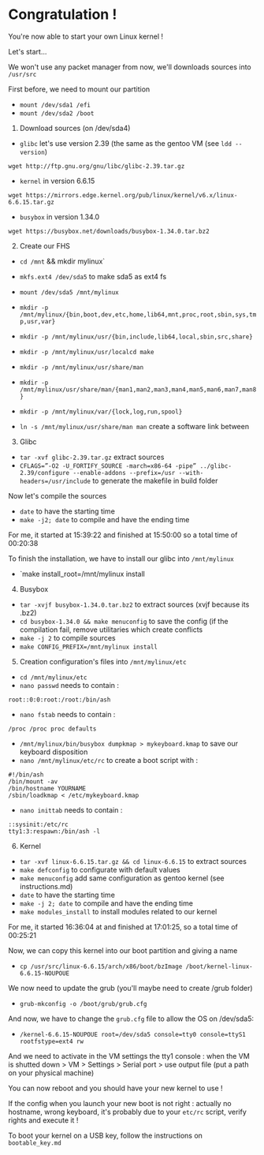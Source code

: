 # Congratulation !

You're now able to start your own Linux kernel !

Let's start...

We won't use any packet manager from now, we'll downloads sources into `/usr/src`

First before, we need to mount our partition

* `mount /dev/sda1 /efi`
* `mount /dev/sda2 /boot`

1) Download sources (on /dev/sda4)

* `glibc` let's use version 2.39 (the same as the gentoo VM (see `ldd --version`) 
```
wget http://ftp.gnu.org/gnu/libc/glibc-2.39.tar.gz
```

* `kernel` in version 6.6.15
```
wget https://mirrors.edge.kernel.org/pub/linux/kernel/v6.x/linux-6.6.15.tar.gz
```

* `busybox` in version 1.34.0
```
wget https://busybox.net/downloads/busybox-1.34.0.tar.bz2
```

2) Create our FHS

* `cd /mnt` && mkdir mylinux`
* `mkfs.ext4 /dev/sda5` to make sda5 as ext4 fs
* `mount /dev/sda5 /mnt/mylinux`

* `mkdir -p /mnt/mylinux/{bin,boot,dev,etc,home,lib64,mnt,proc,root,sbin,sys,tmp,usr,var}`
* `mkdir -p /mnt/mylinux/usr/{bin,include,lib64,local,sbin,src,share}`
* `mkdir -p /mnt/mylinux/usr/localcd make`
* `mkdir -p /mnt/mylinux/usr/share/man`
* `mkdir -p /mnt/mylinux/usr/share/man/{man1,man2,man3,man4,man5,man6,man7,man8}`
* `mkdir -p /mnt/mylinux/var/{lock,log,run,spool}`

* `ln -s /mnt/mylinux/usr/share/man man` create a software link between

3) Glibc

* `tar -xvf glibc-2.39.tar.gz` extract sources
* `CFLAGS=”-O2 -U_FORTIFY_SOURCE -march=x86-64 -pipe” ../glibc-2.39/configure --enable-addons --prefix=/usr --with-headers=/usr/include` to generate the makefile in build folder

Now let's compile the sources 
* `date` to have the starting time
* `make -j2; date` to compile and have the ending time

For me, it started at 15:39:22 and finished at 15:50:00 so a total time of 00:20:38

To finish the installation, we have to install our glibc into `/mnt/mylinux`

* `make install_root=/mnt/mylinux install


4) Busybox

* `tar -xvjf busybox-1.34.0.tar.bz2` to extract sources (xvjf because its .bz2)
* `cd busybox-1.34.0 && make menuconfig` to save the config (if the compilation fail, remove utilitaries which create conflicts
* `make -j 2` to compile sources
* `make CONFIG_PREFIX=/mnt/mylinux install`

5) Creation configuration's files into `/mnt/mylinux/etc`

* `cd /mnt/mylinux/etc`
* `nano passwd` needs to contain : 
```
root::0:0:root:/root:/bin/ash
```
* `nano fstab` needs to contain :
```
/proc /proc proc defaults
```
* `/mnt/mylinux/bin/busybox dumpkmap > mykeyboard.kmap` to save our keyboard disposition
* `nano /mnt/mylinux/etc/rc` to create a boot script with : 
```
#!/bin/ash
/bin/mount -av
/bin/hostname YOURNAME
/sbin/loadkmap < /etc/mykeyboard.kmap
```

* `nano inittab` needs to contain :
```
::sysinit:/etc/rc
tty1:3:respawn:/bin/ash -l
```

6) Kernel

* `tar -xvf linux-6.6.15.tar.gz && cd linux-6.6.15` to extract sources
* `make defconfig` to configurate with default values
* `make menuconfig` add same configuration as gentoo kernel (see instructions.md)
* `date` to have the starting time
* `make -j 2; date` to compile and have the ending time
* `make modules_install` to install modules related to our kernel

For me, it started 16:36:04 at and finished at 17:01:25, so a total time of 00:25:21


Now, we can copy this kernel into our boot partition and giving a name

* `cp /usr/src/linux-6.6.15/arch/x86/boot/bzImage /boot/kernel-linux-6.6.15-NOUPOUE`

We now need to update the grub (you'll maybe need to create /grub folder)

* `grub-mkconfig -o /boot/grub/grub.cfg`

And now, we have to change the `grub.cfg` file to allow the OS on /dev/sda5:

* `/kernel-6.6.15-NOUPOUE root=/dev/sda5 console=tty0 console=ttyS1 rootfstype=ext4 rw`

And we need to activate in the VM settings the tty1 console : when the VM is shutted down > VM > Settings > Serial port > use output file (put a path on your physical machine)

You can now reboot and you should have your new kernel to use !

If the config when you launch your new boot is not right : actually no hostname, wrong keyboard, it's probably due to your `etc/rc` script, verify rights and execute it !

To boot your kernel on a USB key, follow the instructions on `bootable_key.md`
